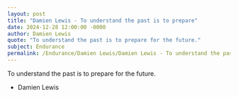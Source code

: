 ```yaml
---
layout: post
title: "Damien Lewis - To understand the past is to prepare"
date: 2024-12-28 12:00:00 -0000
author: Damien Lewis
quote: "To understand the past is to prepare for the future."
subject: Endurance
permalink: /Endurance/Damien Lewis/Damien Lewis - To understand the past is to prepare
---
```


To understand the past is to prepare for the future.

- Damien Lewis
